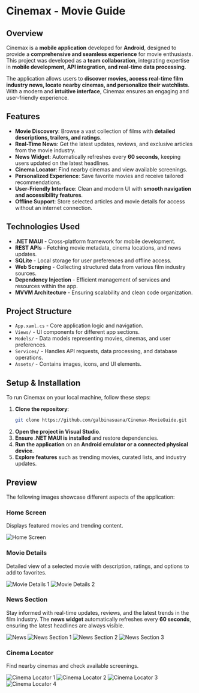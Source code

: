 # Cinemax - Movie Guide

## Overview

Cinemax is a **mobile application** developed for **Android**, designed to provide a **comprehensive and seamless experience** for movie enthusiasts. This project was developed as a **team collaboration**, integrating expertise in **mobile development, API integration, and real-time data processing**.

The application allows users to **discover movies, access real-time film industry news, locate nearby cinemas, and personalize their watchlists**. With a modern and **intuitive interface**, Cinemax ensures an engaging and user-friendly experience.

## Features

- **Movie Discovery**: Browse a vast collection of films with **detailed descriptions, trailers, and ratings**.
- **Real-Time News**: Get the latest updates, reviews, and exclusive articles from the movie industry.
- **News Widget**: Automatically refreshes every **60 seconds**, keeping users updated on the latest headlines.
- **Cinema Locator**: Find nearby cinemas and view available screenings.
- **Personalized Experience**: Save favorite movies and receive tailored recommendations.
- **User-Friendly Interface**: Clean and modern UI with **smooth navigation and accessibility features**.
- **Offline Support**: Store selected articles and movie details for access without an internet connection.

## Technologies Used

- **.NET MAUI** - Cross-platform framework for mobile development.
- **REST APIs** - Fetching movie metadata, cinema locations, and news updates.
- **SQLite** - Local storage for user preferences and offline access.
- **Web Scraping** - Collecting structured data from various film industry sources.
- **Dependency Injection** - Efficient management of services and resources within the app.
- **MVVM Architecture** - Ensuring scalability and clean code organization.

## Project Structure

- `App.xaml.cs` - Core application logic and navigation.
- `Views/` - UI components for different app sections.
- `Models/` - Data models representing movies, cinemas, and user preferences.
- `Services/` - Handles API requests, data processing, and database operations.
- `Assets/` - Contains images, icons, and UI elements.

## Setup & Installation

To run Cinemax on your local machine, follow these steps:

1. **Clone the repository**:
   ```bash
   git clone https://github.com/galbinasuana/Cinemax-MovieGuide.git
   ```
2. **Open the project in Visual Studio**.
3. **Ensure .NET MAUI is installed** and restore dependencies.
4. **Run the application** on an **Android emulator or a connected physical device**.
5. **Explore features** such as trending movies, curated lists, and industry updates.

## Preview

The following images showcase different aspects of the application:

### Home Screen

Displays featured movies and trending content.

![Home Screen](images/home_screen.png)

### Movie Details

Detailed view of a selected movie with description, ratings, and options to add to favorites.

![Movie Details 1](images/movie_details_1.png)
![Movie Details 2](images/movie_details_2.png)

### News Section

Stay informed with real-time updates, reviews, and the latest trends in the film industry.
The **news widget** automatically refreshes every **60 seconds**, ensuring the latest headlines are always visible.

![News](images/news.png)
![News Section 1](images/news_1.png)
![News Section 2](images/news_2.png)
![News Section 3](images/news_3.png)

### Cinema Locator

Find nearby cinemas and check available screenings.

![Cinema Locator 1](images/cinema_locator_1.png)
![Cinema Locator 2](images/cinema_locator_2.png)
![Cinema Locator 3](images/cinema_locator_3.png)
![Cinema Locator 4](images/cinema_locator_4.png)